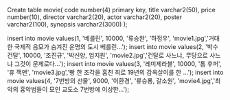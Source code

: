 Create table movie(
    code number(4) primary key,
    title varchar2(50),
    price number(10),
    director varchar2(20),
    actor varchar2(20),
    poster varchar2(100),
    synopsis varchar2(3000)
    );

insert into movie values(1, '베를린', 10000, '류승완', '하정우', 'movie1.jpg','거대한 국제적 음모가 숨겨진 운명의 도시 베를린...');
insert into movie values(2, '박수건달', 10000, '조진규', '박신양, 엄지원', 'movie2.jpg','건달로 사느냐, 무당으로 사느냐 그것이 문제로다...');
insert into movie values(3, '레미제라블', 10000, '톰 후퍼', '휴 잭맨', 'movie3.jpg','빵 한 조각을 훔친 죄로 19년의 감옥살이를 한 ...');
insert into movie values(4, '7번방의 선물', 9000, '이환경', '류승룡, 갈소원', 'movie4.jpg','최악의 흉악범들이 모인 교도소 7번방에 이상한...');

<Resource name="jdbc/myoracle" auth="Container"
           	   type="javax.sql.DataSource" driverClassName="oracle.jdbc.OracleDriver"
            	  url="jdbc:oracle:thin:@127.0.0.1:1521:xe"
           	   username="ezen" password="1234" maxTotal="20" maxIdle="10"
           	   maxWaitMillis="-1"/>